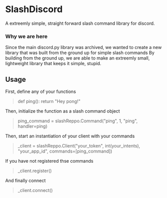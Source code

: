 # SlashDiscord
A extreemly simple, straight forward slash command library for discord.

### Why we are here
Since the main discord.py library was archived, we wanted to create a new library
that was built from the ground up for simple slash commands
By building from the ground up, we are able to make an extreemly small, lightweight
library that keeps it simple, stupid.

## Usage
First, define any of your functions
> def ping():
>     return "Hey pong!"

Then, initialize the function as a slash command object
> ping_command = slashReppo.Command("ping", 1, "ping", handler=ping)

Then, start an instantiation of your client with your commands
> _client = slashReppo.Client("your_token", int(your_intents), "your_app_id", commands=[ping_command])  

If you have not registered thse commands
> _client.register()

And finally connect
> _client.connect()
